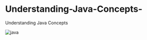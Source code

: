 # Understanding-Java-Concepts-
Understanding Java Concepts 

![java](https://github.com/varunsethi1121/Understanding-Java/assets/149794469/95be1a68-89be-40b3-82b7-d5d5c3144138)

